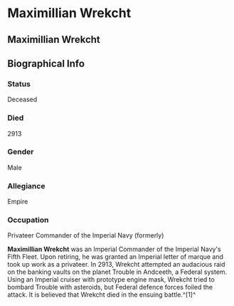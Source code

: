 # Maximillian Wrekcht
## Maximillian Wrekcht

		

## Biographical Info

### Status

Deceased

### Died

2913

### Gender

Male

### Allegiance

Empire

### Occupation

Privateer
Commander of the Imperial Navy (formerly)

**Maximillian Wrekcht** was an Imperial Commander of the Imperial Navy's Fifth Fleet. Upon retiring, he was granted an Imperial letter of marque and took up work as a privateer. In 2913, Wrekcht attempted an audacious raid on the banking vaults on the planet Trouble in Andceeth, a Federal system. Using an Imperial cruiser with prototype engine mask, Wrekcht tried to bombard Trouble with asteroids, but Federal defence forces foiled the attack. It is believed that Wrekcht died in the ensuing battle.^[1]^